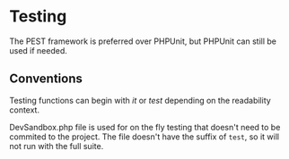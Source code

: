 # Testing

The PEST framework is preferred over PHPUnit, but PHPUnit can still be used if needed.

## Conventions

Testing functions can begin with _it_ or _test_ depending on the readability context.

DevSandbox.php file is used for on the fly testing that doesn't need to be commited to the project. The file doesn't
have the suffix of `test`, so it will not run with the full suite.
